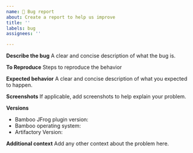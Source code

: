```yaml
---
name: 🐞 Bug report
about: Create a report to help us improve
title: ''
labels: bug
assignees: ''

---
```


**Describe the bug**
A clear and concise description of what the bug is.

**To Reproduce**
Steps to reproduce the behavior

**Expected behavior**
A clear and concise description of what you expected to happen.

**Screenshots**
If applicable, add screenshots to help explain your problem.

**Versions**

- Bamboo JFrog plugin version:
- Bamboo operating system:
- Artifactory Version:

**Additional context**
Add any other context about the problem here.
